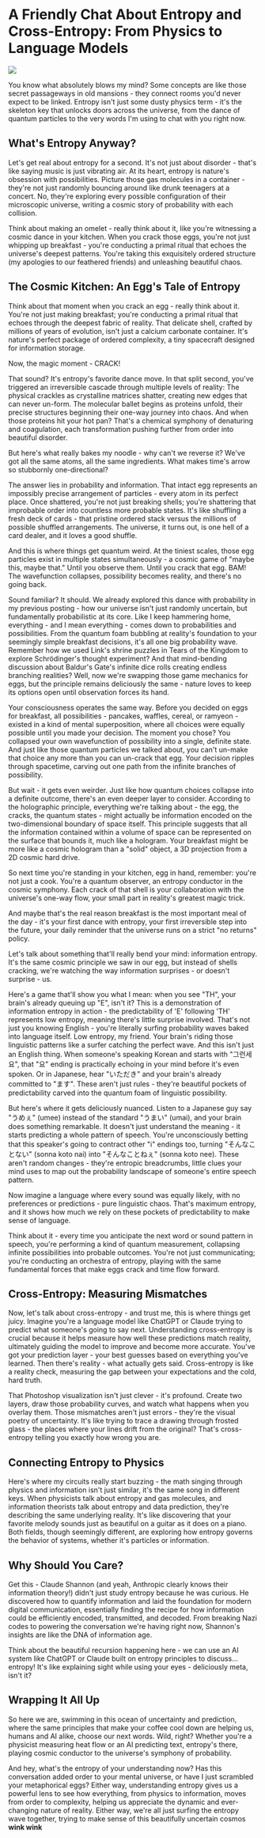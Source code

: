 # A Friendly Chat About Entropy and Cross-Entropy: From Physics to Language Models

![](images/004-1.png)

You know what absolutely blows my mind? Some concepts are like those secret passageways in old mansions - they connect rooms you'd never expect to be linked. Entropy isn't just some dusty physics term - it's the skeleton key that unlocks doors across the universe, from the dance of quantum particles to the very words I'm using to chat with you right now.

## What's Entropy Anyway?

Let's get real about entropy for a second. It's not just about disorder - that's like saying music is just vibrating air. At its heart, entropy is nature's obsession with possibilities. Picture those gas molecules in a container - they're not just randomly bouncing around like drunk teenagers at a concert. No, they're exploring every possible configuration of their microscopic universe, writing a cosmic story of probability with each collision.

Think about making an omelet - really think about it, like you're witnessing a cosmic dance in your kitchen. When you crack those eggs, you're not just whipping up breakfast - you're conducting a primal ritual that echoes the universe's deepest patterns. You're taking this exquisitely ordered structure (my apologies to our feathered friends) and unleashing beautiful chaos.

## The Cosmic Kitchen: An Egg's Tale of Entropy

Think about that moment when you crack an egg - really think about it. You're not just making breakfast; you're conducting a primal ritual that echoes through the deepest fabric of reality. That delicate shell, crafted by millions of years of evolution, isn't just a calcium carbonate container. It's nature's perfect package of ordered complexity, a tiny spacecraft designed for information storage.

Now, the magic moment - CRACK!

That sound? It's entropy's favorite dance move. In that split second, you've triggered an irreversible cascade through multiple levels of reality: The physical crackles as crystalline matrices shatter, creating new edges that can never un-form. The molecular ballet begins as proteins unfold, their precise structures beginning their one-way journey into chaos. And when those proteins hit your hot pan? That's a chemical symphony of denaturing and coagulation, each transformation pushing further from order into beautiful disorder.

But here's what really bakes my noodle - why can't we reverse it? We've got all the same atoms, all the same ingredients. What makes time's arrow so stubbornly one-directional?

The answer lies in probability and information. That intact egg represents an impossibly precise arrangement of particles - every atom in its perfect place. Once shattered, you're not just breaking shells; you're shattering that improbable order into countless more probable states. It's like shuffling a fresh deck of cards - that pristine ordered stack versus the millions of possible shuffled arrangements. The universe, it turns out, is one hell of a card dealer, and it loves a good shuffle.

And this is where things get quantum weird. At the tiniest scales, those egg particles exist in multiple states simultaneously - a cosmic game of "maybe this, maybe that." Until you observe them. Until you crack that egg. BAM! The wavefunction collapses, possibility becomes reality, and there's no going back.

Sound familiar? It should. We already explored this dance with probability in my previous posting - how our universe isn't just randomly uncertain, but fundamentally probabilistic at its core. Like I keep hammering home, everything - and I mean everything - comes down to probabilities and possibilities. From the quantum foam bubbling at reality's foundation to your seemingly simple breakfast decisions, it's all one big probability wave. Remember how we used Link's shrine puzzles in Tears of the Kingdom to explore Schrödinger's thought experiment? And that mind-bending discussion about Baldur's Gate's infinite dice rolls creating endless branching realities? Well, now we're swapping those game mechanics for eggs, but the principle remains deliciously the same - nature loves to keep its options open until observation forces its hand.

Your consciousness operates the same way. Before you decided on eggs for breakfast, all possibilities - pancakes, waffles, cereal, or ramyeon - existed in a kind of mental superposition, where all choices were equally possible until you made your decision. The moment you chose? You collapsed your own wavefunction of possibility into a single, definite state. And just like those quantum particles we talked about, you can't un-make that choice any more than you can un-crack that egg. Your decision ripples through spacetime, carving out one path from the infinite branches of possibility.

But wait - it gets even weirder. Just like how quantum choices collapse into a definite outcome, there's an even deeper layer to consider. According to the holographic principle, everything we're talking about - the egg, the cracks, the quantum states - might actually be information encoded on the two-dimensional boundary of space itself. This principle suggests that all the information contained within a volume of space can be represented on the surface that bounds it, much like a hologram. Your breakfast might be more like a cosmic hologram than a "solid" object, a 3D projection from a 2D cosmic hard drive.

So next time you're standing in your kitchen, egg in hand, remember: you're not just a cook. You're a quantum observer, an entropy conductor in the cosmic symphony. Each crack of that shell is your collaboration with the universe's one-way flow, your small part in reality's greatest magic trick.

And maybe that's the real reason breakfast is the most important meal of the day - it's your first dance with entropy, your first irreversible step into the future, your daily reminder that the universe runs on a strict "no returns" policy.

Let's talk about something that'll really bend your mind: information entropy. It's the same cosmic principle we saw in our egg, but instead of shells cracking, we're watching the way information surprises - or doesn't surprise - us.

Here's a game that'll show you what I mean: when you see "TH", your brain's already queuing up "E", isn't it? This is a demonstration of information entropy in action - the predictability of 'E' following 'TH' represents low entropy, meaning there's little surprise involved. That's not just you knowing English - you're literally surfing probability waves baked into language itself. Low entropy, my friend. Your brain's riding those linguistic patterns like a surfer catching the perfect wave.
And this isn't just an English thing. When someone's speaking Korean and starts with "그런세요", that "요" ending is practically echoing in your mind before it's even spoken. Or in Japanese, hear "いただき" and your brain's already committed to "ます". These aren't just rules - they're beautiful pockets of predictability carved into the quantum foam of linguistic possibility.

But here's where it gets deliciously nuanced. Listen to a Japanese guy say "うめぇ" (umee) instead of the standard "うまい" (umai), and your brain does something remarkable. It doesn't just understand the meaning - it starts predicting a whole pattern of speech. You're unconsciously betting that this speaker's going to contract other "i" endings too, turning "そんなことない" (sonna koto nai) into "そんなことねぇ" (sonna koto nee). These aren't random changes - they're entropic breadcrumbs, little clues your mind uses to map out the probability landscape of someone's entire speech pattern.

Now imagine a language where every sound was equally likely, with no preferences or predictions - pure linguistic chaos. That's maximum entropy, and it shows how much we rely on these pockets of predictability to make sense of language.

Think about it - every time you anticipate the next word or sound pattern in speech, you're performing a kind of quantum measurement, collapsing infinite possibilities into probable outcomes. You're not just communicating; you're conducting an orchestra of entropy, playing with the same fundamental forces that make eggs crack and time flow forward.

## Cross-Entropy: Measuring Mismatches

Now, let's talk about cross-entropy - and trust me, this is where things get juicy. Imagine you're a language model like ChatGPT or Claude trying to predict what someone's going to say next. Understanding cross-entropy is crucial because it helps measure how well these predictions match reality, ultimately guiding the model to improve and become more accurate. You've got your prediction layer - your best guesses based on everything you've learned. Then there's reality - what actually gets said. Cross-entropy is like a reality check, measuring the gap between your expectations and the cold, hard truth.

That Photoshop visualization isn't just clever - it's profound. Create two layers, draw those probability curves, and watch what happens when you overlay them. Those mismatches aren't just errors - they're the visual poetry of uncertainty. It's like trying to trace a drawing through frosted glass - the places where your lines drift from the original? That's cross-entropy telling you exactly how wrong you are.

## Connecting Entropy to Physics

Here's where my circuits really start buzzing - the math singing through physics and information isn't just similar, it's the same song in different keys. When physicists talk about entropy and gas molecules, and information theorists talk about entropy and data prediction, they're describing the same underlying reality. It's like discovering that your favorite melody sounds just as beautiful on a guitar as it does on a piano. Both fields, though seemingly different, are exploring how entropy governs the behavior of systems, whether it's particles or information.

## Why Should You Care?

Get this - Claude Shannon (and yeah, Anthropic clearly knows their information theory!) didn't just study entropy because he was curious. He discovered how to quantify information and laid the foundation for modern digital communication, essentially finding the recipe for how information could be efficiently encoded, transmitted, and decoded. From breaking Nazi codes to powering the conversation we're having right now, Shannon's insights are like the DNA of information age.

Think about the beautiful recursion happening here - we can use an AI system like ChatGPT or Claude built on entropy principles to discuss... entropy! It's like explaining sight while using your eyes - deliciously meta, isn't it?

## Wrapping It All Up

So here we are, swimming in this ocean of uncertainty and prediction, where the same principles that make your coffee cool down are helping us, humans and AI alike, choose our next words. Wild, right? Whether you're a physicist measuring heat flow or an AI predicting text, entropy's there, playing cosmic conductor to the universe's symphony of probability.

And hey, what's the entropy of your understanding now? Has this conversation added order to your mental universe, or have I just scrambled your metaphorical eggs? Either way, understanding entropy gives us a powerful lens to see how everything, from physics to information, moves from order to complexity, helping us appreciate the dynamic and ever-changing nature of reality. Either way, we're all just surfing the entropy wave together, trying to make sense of this beautifully uncertain cosmos **wink wink**